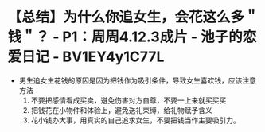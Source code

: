 # 【总结】为什么你追女生，会花这么多＂钱＂？ - P1：周周4.12.3成片 - 池子的恋爱日记 - BV1EY4y1C77L

-   男生追女生花钱的原因是因为把钱作为吸引条件，导致女生喜欢钱，应该注意方法
    1.  不要把感情看成买卖，避免伤害对方自尊，不要一上来就买买买
    2.  把钱花在小物件和体验上，避免送礼束缚，给礼物赋予含义
    3.  花小钱办大事，用真实的自己追求女生，不要把钱当作主要吸引力。